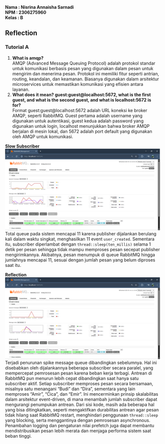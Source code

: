 **Nama  : Nisrina Annaisha Sarnadi   
NPM   : 2306275960  
Kelas : B**

Reflection
---

### Tutorial A
1. **What is amqp?**   
   AMQP (Advanced Message Queuing Protocol) adalah protokol standar untuk komunikasi berbasis pesan yang digunakan dalam pesan untuk mengirim dan menerima pesan. Protokol ini memiliki fitur seperti antrian, routing, keandalan, dan keamanan. Biasanya digunakan dalam arsitektur microservices untuk memastikan komunikasi yang efisien antara layanan.  
2. **What does it mean? guest:guest@localhost:5672, what is the first guest, and what is the second guest, and what is localhost:5672 is for?**  
   Format guest:guest@localhost:5672 adalah URL koneksi ke broker AMQP, seperti RabbitMQ.
   Guest pertama adalah username yang digunakan untuk autentikasi, guest kedua adalah password yang digunakan untuk login, localhost menunjukkan bahwa broker AMQP berjalan di mesin lokal, dan 5672 adalah port default yang digunakan oleh AMQP untuk komunikasi.  

**Slow Subscriber**  
![alt text](<image/slow subscriber.png>)  
Total queue pada sistem mencapai 11 karena publisher dijalankan berulang kali dalam waktu singkat, menghasilkan 11 event `user_created`. Sementara itu, subscriber diperlambat dengan `thread::sleep(ten_millis)` selama 1 detik per pesan sehingga tidak mampu memproses pesan secepat publisher mengirimkannya. Akibatnya, pesan menumpuk di queue RabbitMQ hingga jumlahnya mencapai 11, sesuai dengan jumlah pesan yang belum diproses saat itu.

**Reflection**  
![alt text](image/refleksi.png)
Terjadi penurunan spike message queue dibandingkan sebelumnya. Hal ini disebabkan oleh dijalankannya beberapa subscriber secara paralel, yang mempercepat pemrosesan pesan karena beban kerja terbagi. Antrean di RabbitMQ pun menurun lebih cepat dibandingkan saat hanya satu subscriber aktif. Setiap subscriber memproses pesan secara bersamaan, misalnya satu menangani “Budi” dan “Dira”, sementara yang lain memproses “Amir”, “Cica”, dan “Emir”. Ini mencerminkan prinsip skalabilitas dalam arsitektur event-driven, di mana menambah jumlah subscriber dapat mengurangi penumpukan antrean. Dari sisi kode, masih ada beberapa hal yang bisa ditingkatkan, seperti mengaktifkan durabilitas antrean agar pesan tidak hilang saat RabbitMQ restart, menghindari penggunaan `thread::sleep` yang blocking, serta menggantinya dengan pemrosesan asynchronous. Penambahan logging dan pengaturan nilai prefetch juga dapat membantu mendistribusikan pesan lebih merata dan menjaga performa sistem saat beban tinggi.